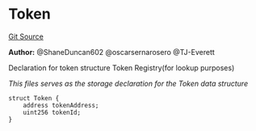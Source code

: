 # Token
[Git Source](https://github.com/thrackle-io/Tron/blob/03f1e68566684beb977e4e85f3c57e897dca0727/src/application/TokenStorage.sol)

**Author:**
@ShaneDuncan602 @oscarsernarosero @TJ-Everett

Declaration for token structure
Token Registry(for lookup purposes)

*This files serves as the storage declaration for the Token data structure*


```solidity
struct Token {
    address tokenAddress;
    uint256 tokenId;
}
```

